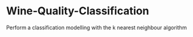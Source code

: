 # Wine-Quality-Classification
Perform a classification modelling with the k nearest neighbour algorithm

